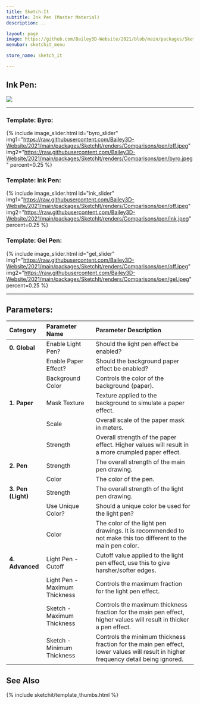 ```yaml
---
title: Sketch-It
subtitle: Ink Pen (Master Material)
description: ..

layout: page
image: https://github.com/Bailey3D-Website/2021/blob/main/packages/SketchIt/banner.png?raw=true
menubar: sketchit_menu

store_name: sketch_it

---
```

## **Ink Pen:**

<img src="https://raw.githubusercontent.com/Bailey3D-Website/2021/main/packages/SketchIt/renders/Gifs/pen.webp">

---

### **Template: Byro:**
<section id="byro"/>

{% include image_slider.html id="byro_slider" img1="https://raw.githubusercontent.com/Bailey3D-Website/2021/main/packages/SketchIt/renders/Comparisons/pen/off.jpeg" img2="https://raw.githubusercontent.com/Bailey3D-Website/2021/main/packages/SketchIt/renders/Comparisons/pen/byro.jpeg" percent=0.25 %}

### **Template: Ink Pen:**
<section id="ink"/>

{% include image_slider.html id="ink_slider" img1="https://raw.githubusercontent.com/Bailey3D-Website/2021/main/packages/SketchIt/renders/Comparisons/pen/off.jpeg" img2="https://raw.githubusercontent.com/Bailey3D-Website/2021/main/packages/SketchIt/renders/Comparisons/pen/ink.jpeg" percent=0.25 %}

### **Template: Gel Pen:**
<section id="gel"/>

{% include image_slider.html id="gel_slider" img1="https://raw.githubusercontent.com/Bailey3D-Website/2021/main/packages/SketchIt/renders/Comparisons/pen/off.jpeg" img2="https://raw.githubusercontent.com/Bailey3D-Website/2021/main/packages/SketchIt/renders/Comparisons/pen/gel.jpeg" percent=0.25 %}

---

## **Parameters:**

<!--{% include carousel.html id="bit_depth_slider"
  img1="https://github.com/Bailey3D-Website/2021/blob/main/packages/SketchIt/renders/Pen/InkPen_Trove.jpeg?raw=true"
  img2="https://github.com/Bailey3D-Website/2021/blob/main/packages/SketchIt/renders/Pen/ByroPen_Trove.jpeg?raw=true"
  img3="https://github.com/Bailey3D-Website/2021/blob/main/packages/SketchIt/renders/Pen/ByroPen_Vice.jpeg?raw=true"
  img4="https://github.com/Bailey3D-Website/2021/blob/main/packages/SketchIt/renders/Pen/GelPen_Trove.jpeg?raw=true"
  img5="https://github.com/Bailey3D-Website/2021/blob/main/packages/SketchIt/renders/Pen/GelPen_Vice.jpeg?raw=true"
  img6="https://github.com/Bailey3D-Website/2021/blob/main/packages/SketchIt/renders/Pen/InkPen_Rift.jpeg?raw=true"
  img7="https://github.com/Bailey3D-Website/2021/blob/main/packages/SketchIt/renders/Pen/InkPen_Vice.jpeg?raw=true"
%}-->

|<b>Category</b>|<b>Parameter Name</b>|<b>Parameter Description</b>|
|:---|:---|:---|
|<b>0. Global</b>|Enable Light Pen?|Should the light pen effect be enabled?|
||Enable Paper Effect?|Should the background paper effect be enabled?|
||Background Color|Controls the color of the background (paper).|
|<b>1. Paper</b>|Mask Texture|Texture applied to the background to simulate a paper effect.|
||Scale|Overall scale of the paper mask in meters.|
||Strength|Overall strength of the paper effect. Higher values will result in a more crumpled paper effect.|
|<b>2. Pen</b>|Strength|The overall strength of the main pen drawing.|
||Color|The color of the pen.|
|<b>3. Pen (Light)</b>|Strength|The overall strength of the light pen drawing.|
||Use Unique Color?|Should a unique color be used for the light pen?|
||Color|The color of the light pen drawings. It is recommended to not make this too different to the main pen color.|
|<b>4. Advanced</b>|Light Pen - Cutoff|Cutoff value applied to the light pen effect, use this to give harsher/softer edges.|
||Light Pen - Maximum Thickness|Controls the maximum fraction for the light pen effect.|
||Sketch - Maximum Thickness|Controls the maximum thickness fraction for the main pen effect, higher values will result in thicker a pen effect.|
||Sketch - Minimum Thickness|Controls the minimum thickness fraction for the main pen effect, lower values will result in higher frequency detail being ignored.|

## See Also

{% include sketchit/template_thumbs.html %}